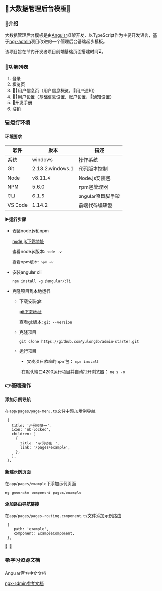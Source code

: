 ## :tada:大数据管理后台模板:tada:

### :mega:介绍

大数据管理后台模板是由[Angular](https://angular.cn/)框架开发，以TypeScript作为主要开发语言，基于[ngx-admin](http://akveo.com/ngx-admin/)项目改进的一个管理后台基础起步模板。

该项目旨在节约开发者项目前端基础页面搭建时间:hourglass:。

### :pushpin:功能列表

1. 登录
2. 概览页
3. :ok_woman:用户信息页（用户信息概览，:bell:用户通知）
4. :ok_woman:用户设置（基础信息设置、账户设置、:bell:通知设置）
5. :blue_book:开发手册
6. 注销

### :computer:运行环境

#### 环境要求

| 软件  | 版本 | 描述 |
| ------------- | ------------- | ------------- |
| 系统  |    windows   |   操作系统   |
| Git  | 2.13.2.windows.1  |代码版本控制  |
| Node | v8.11.4  | Node.js安装包  |
| NPM | 5.6.0  | npm包管理器  |
| CLI   |  6.1.5  | angular项目脚手架  |
| VS Code   |  1.14.2  | 前端代码编辑器  |

#### :arrow_forward:运行步骤

- 安装node.js和npm
  
  [node.js下载地址](https://nodejs.org/)
  
  查看node.js版本: `node -v`
  
  查看npm版本: `npm -v`
  
- 安装angular cli

  `npm install -g @angular/cli`
  
- 克隆项目到本地运行

  - 下载安装git
  
    [git下载地址](https://git-scm.com/downloads)
  
    查看git版本: `git --version`
  
  - 克隆项目
  
    `git clone https://github.com/yulongbb/admin-starter.git`
    
  - 运行项目
    
    - 安装项目依赖的npm包： `npm install`
    
    -在默认端口4200运行项目并自动打开浏览器： `ng s -o`

### :point_right:基础操作

#### 添加示例导航

在`app/pages/page-menu.ts`文件中添加示例导航

```
 {
   title: '示例模块一',
   icon: 'nb-locked',
   children: [
     {
       title: '示例功能一',
       link: '/pages/example',
     },
   ],
 },
```
    
#### 新建示例页面

在`app/pages/example`下添加示例页面

`ng generate component pages/example`

#### 添加路由导航链接

在`app/pages/pages-routing.component.ts`文件添加示例路由

```
 {
    path: 'example',
    component: ExampleComponent,
 },
```
:100: :nail_care:

### :books:学习资源文档

[Angular官方中文文档](https://angular.cn/docs)

[ngx-admin参考文档](https://akveo.github.io/nebular/docs/getting-started/what-is-nebular)

